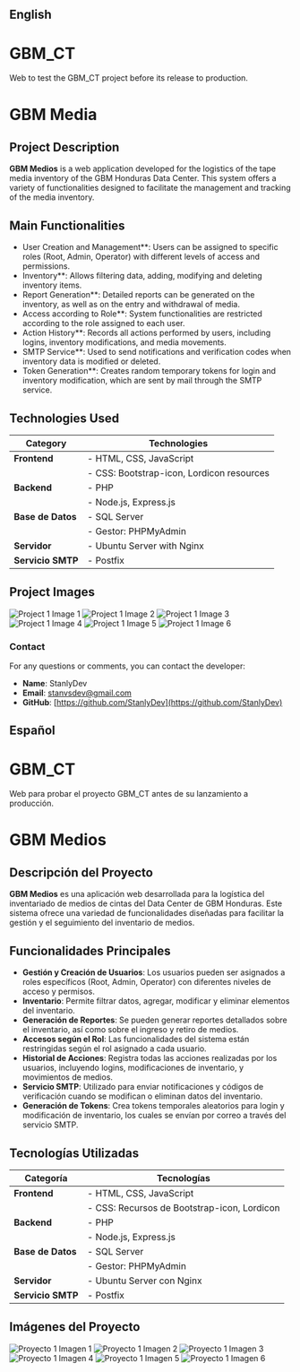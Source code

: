 ## English

# GBM_CT
Web to test the GBM_CT project before its release to production.

# GBM Media

## Project Description

**GBM Medios** is a web application developed for the logistics of the tape media inventory of the GBM Honduras Data Center. This system offers a variety of functionalities designed to facilitate the management and tracking of the media inventory.

## Main Functionalities

- User Creation and Management**: Users can be assigned to specific roles (Root, Admin, Operator) with different levels of access and permissions.
- Inventory**: Allows filtering data, adding, modifying and deleting inventory items.
- Report Generation**: Detailed reports can be generated on the inventory, as well as on the entry and withdrawal of media.
- Access according to Role**: System functionalities are restricted according to the role assigned to each user.
- Action History**: Records all actions performed by users, including logins, inventory modifications, and media movements.
- SMTP Service**: Used to send notifications and verification codes when inventory data is modified or deleted.
- Token Generation**: Creates random temporary tokens for login and inventory modification, which are sent by mail through the SMTP service.

## Technologies Used

| **Category**      | **Technologies**                          |
|--------------------|------------------------------------------|
| **Frontend**       | - HTML, CSS, JavaScript                  |
|                    | - CSS: Bootstrap-icon, Lordicon resources |
| **Backend**        | - PHP                                    |
|                    | - Node.js, Express.js                    |
| **Base de Datos**  | - SQL Server                             |
|                    | - Gestor: PHPMyAdmin                     |
| **Servidor**       | - Ubuntu Server with Nginx                |
| **Servicio SMTP**  | - Postfix                                |

## Project Images

![Project 1 Image 1](path/to/image1.jpg)
![Project 1 Image 2](path/path/to/image2.jpg)
![Project 1 Image 3](path/to/image3.jpg)
![Project 1 Image 4](path/path/to/image4.jpg)
![Project 1 Image 5](path/path/to/image5.jpg)
![Project 1 Image 6](path/path/to/image6.jpg)

### Contact

For any questions or comments, you can contact the developer:

- **Name**: StanlyDev
- **Email**: [stanvsdev@gmail.com](mailto:stanvsdev@gmail.com)
- **GitHub**: [https://github.com/StanlyDev](https://github.com/StanlyDev)

## Español

# GBM_CT
Web para probar el proyecto GBM_CT antes de su lanzamiento a producción.

# GBM Medios

## Descripción del Proyecto

**GBM Medios** es una aplicación web desarrollada para la logística del inventariado de medios de cintas del Data Center de GBM Honduras. Este sistema ofrece una variedad de funcionalidades diseñadas para facilitar la gestión y el seguimiento del inventario de medios.

## Funcionalidades Principales

- **Gestión y Creación de Usuarios**: Los usuarios pueden ser asignados a roles específicos (Root, Admin, Operator) con diferentes niveles de acceso y permisos.
- **Inventario**: Permite filtrar datos, agregar, modificar y eliminar elementos del inventario.
- **Generación de Reportes**: Se pueden generar reportes detallados sobre el inventario, así como sobre el ingreso y retiro de medios.
- **Accesos según el Rol**: Las funcionalidades del sistema están restringidas según el rol asignado a cada usuario.
- **Historial de Acciones**: Registra todas las acciones realizadas por los usuarios, incluyendo logins, modificaciones de inventario, y movimientos de medios.
- **Servicio SMTP**: Utilizado para enviar notificaciones y códigos de verificación cuando se modifican o eliminan datos del inventario.
- **Generación de Tokens**: Crea tokens temporales aleatorios para login y modificación de inventario, los cuales se envían por correo a través del servicio SMTP.

## Tecnologías Utilizadas

| **Categoría**      | **Tecnologías**                          |
|--------------------|------------------------------------------|
| **Frontend**       | - HTML, CSS, JavaScript                  |
|                    | - CSS: Recursos de Bootstrap-icon, Lordicon |
| **Backend**        | - PHP                                    |
|                    | - Node.js, Express.js                    |
| **Base de Datos**  | - SQL Server                             |
|                    | - Gestor: PHPMyAdmin                     |
| **Servidor**       | - Ubuntu Server con Nginx                |
| **Servicio SMTP**  | - Postfix                                |

## Imágenes del Proyecto

![Proyecto 1 Imagen 1](ruta/a/imagen1.jpg)
![Proyecto 1 Imagen 2](ruta/a/imagen2.jpg)
![Proyecto 1 Imagen 3](ruta/a/imagen3.jpg)
![Proyecto 1 Imagen 4](ruta/a/imagen4.jpg)
![Proyecto 1 Imagen 5](ruta/a/imagen5.jpg)
![Proyecto 1 Imagen 6](ruta/a/imagen6.jpg)
